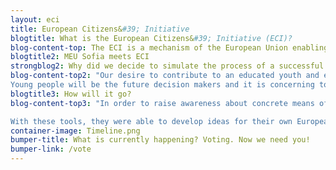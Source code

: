 ```yaml
---
layout: eci
title: European Citizens&#39; Initiative
blogtitle: What is the European Citizens&#39; Initiative (ECI)?
blog-content-top: The ECI is a mechanism of the European Union enabling direct democratic participation of EU citizens. It provides an opportunity for citizens, particularly young people, to implement change and put their ideas on the European agenda and directly call on the European Commission to propose new laws. <br /> To do this, the organisers of a citizens&#39; initiative, also known as a citizens&#39;, committee, must be composed of at least 7 EU citizens, living in at least 7 different Member States. After the initiative has been formed and registered with the European Commission&#39;s website in one of the 23 official languages of the EU, there is a time span of 1 year for the citizens&#39; committee to collect the necessary support and 1 million certified online signatures in order for the ECI to be reviewed by the European Commission. Successful initiatives which reach 1 million signatures will participate in a hearing at the European Parliament to present the ECI. Subsequently, the European Commission will have 3 months to decide how it shall act on the initiative. It is also noteworthy that it is not binding for the European Commission to act on or adopt the ECI. <br /> More information and a database of current ECIs can be found <a href="https://europa.eu/citizens-initiative/_en">here</a>.
blogtitle2: MEU Sofia meets ECI
strongblog2: Why did we decide to simulate the process of a successful European Citizens’ Initiative?
blog-content-top2: "Our desire to contribute to an educated youth and empower the leaders of tomorrow is the driving force for this decision: by widening the scope of our conference to the youth of Bulgaria, we are aiming to involve them in an unparalleled European discourse. As citizens living in the European Union, the politics discussed in the European institutions impact our daily lives. Yet, not all topics which are important to us are being addressed or even part of the European agenda. Because of this, we wanted to show that there are many ways for European citizens to get involved. If our voices are not heard, nothing will change. There are multiple ways European citizens can actively engage, besides voting – yet these tools are usually not widely used. This is the reason we decided to shed light on one such participatory democratic tool: the European Citizens Initiative (ECI). With the rise of scepticism towards the European Union and its institutions, there is a pressing need for more educational projects which highlight the importance of active citizenship as a vital part of democracy.
Young people will be the future decision makers and it is concerning to see that traditionally the Bulgarian youth forms the least active group in all types of elections. In the last European Parliament elections, the youth in Bulgaria, aged 18-29, was the group with the smallest share of voters, amounting to only 12%. The number of voters in national elections is even lower: in the 2019 Sofia regional election young people were the least active group once again, with only 11%. We believe that educating young people about ways to get involved as a citizen is the core foundation needed for a democratic society and a more stable European Union."
blogtitle3: How will it go?
blog-content-top3: "In order to raise awareness about concrete means of exercising EU citizenship, we have partnered up with 3 Bulgarian high schools from 3 different regions. To prepare them to engage with European participatory democracy, we held a preparatory workshop, where the European Union, opportunities and the ECI were explained. Additionally, a panel discussion has been held called “Citizens’ Participation in the EU”.

With these tools, they were able to develop ideas for their own European Citizens’ Initiatives. Have a detailed look at the figure below for more details on the process in action!"
container-image: Timeline.png
bumper-title: What is currently happening? Voting. Now we need you!
bumper-link: /vote
---
```

